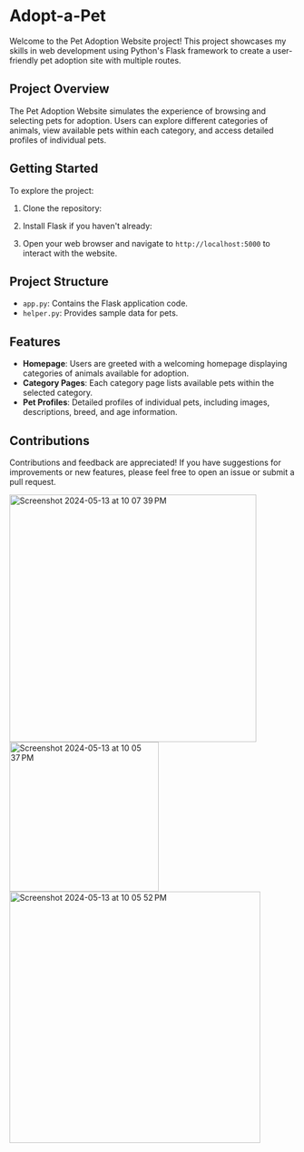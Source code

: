 # Adopt-a-Pet

Welcome to the Pet Adoption Website project! This project showcases my skills in web development using Python's Flask framework to create a user-friendly pet adoption site with multiple routes.

## Project Overview

The Pet Adoption Website simulates the experience of browsing and selecting pets for adoption. Users can explore different categories of animals, view available pets within each category, and access detailed profiles of individual pets.

## Getting Started

To explore the project:

1. Clone the repository:
2. Install Flask if you haven't already:

4. Open your web browser and navigate to `http://localhost:5000` to interact with the website.

## Project Structure

- `app.py`: Contains the Flask application code.
- `helper.py`: Provides sample data for pets.

## Features

- **Homepage**: Users are greeted with a welcoming homepage displaying categories of animals available for adoption.
- **Category Pages**: Each category page lists available pets within the selected category.
- **Pet Profiles**: Detailed profiles of individual pets, including images, descriptions, breed, and age information.

## Contributions

Contributions and feedback are appreciated! If you have suggestions for improvements or new features, please feel free to open an issue or submit a pull request.


<img width="435" alt="Screenshot 2024-05-13 at 10 07 39 PM" src="https://github.com/Christian-Hernandez-Box/Adopt-a-Pet/assets/118034327/0bcc63c3-13d3-4cee-8225-0648000db584">
<img width="263" alt="Screenshot 2024-05-13 at 10 05 37 PM" src="https://github.com/Christian-Hernandez-Box/Adopt-a-Pet/assets/118034327/4450834a-a531-4a69-9496-d12e44a6fe10">
<img width="442" alt="Screenshot 2024-05-13 at 10 05 52 PM" src="https://github.com/Christian-Hernandez-Box/Adopt-a-Pet/assets/118034327/ea7ad85c-64f6-4318-bcb1-859138a4ed09">
